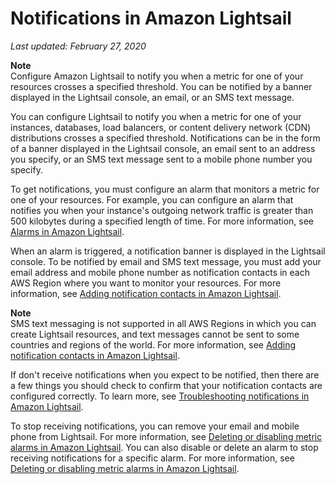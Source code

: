 # Notifications in Amazon Lightsail<a name="amazon-lightsail-notifications"></a>

 *Last updated: February 27, 2020* 

**Note**  
Configure Amazon Lightsail to notify you when a metric for one of your resources crosses a specified threshold\. You can be notified by a banner displayed in the Lightsail console, an email, or an SMS text message\.

You can configure Lightsail to notify you when a metric for one of your instances, databases, load balancers, or content delivery network \(CDN\) distributions crosses a specified threshold\. Notifications can be in the form of a banner displayed in the Lightsail console, an email sent to an address you specify, or an SMS text message sent to a mobile phone number you specify\.

To get notifications, you must configure an alarm that monitors a metric for one of your resources\. For example, you can configure an alarm that notifies you when your instance's outgoing network traffic is greater than 500 kilobytes during a specified length of time\. For more information, see [Alarms in Amazon Lightsail](amazon-lightsail-alarms.md)\.

When an alarm is triggered, a notification banner is displayed in the Lightsail console\. To be notified by email and SMS text message, you must add your email address and mobile phone number as notification contacts in each AWS Region where you want to monitor your resources\. For more information, see [Adding notification contacts in Amazon Lightsail](amazon-lightsail-adding-editing-notification-contacts.md)\.

**Note**  
SMS text messaging is not supported in all AWS Regions in which you can create Lightsail resources, and text messages cannot be sent to some countries and regions of the world\. For more information, see [Adding notification contacts in Amazon Lightsail](amazon-lightsail-adding-editing-notification-contacts.md)\.

If don't receive notifications when you expect to be notified, then there are a few things you should check to confirm that your notification contacts are configured correctly\. To learn more, see [Troubleshooting notifications in Amazon Lightsail](amazon-lightsail-troubleshooting-notifications.md)\.

To stop receiving notifications, you can remove your email and mobile phone from Lightsail\. For more information, see [Deleting or disabling metric alarms in Amazon Lightsail](amazon-lightsail-deleting-notification-contacts.md)\. You can also disable or delete an alarm to stop receiving notifications for a specific alarm\. For more information, see [Deleting or disabling metric alarms in Amazon Lightsail](amazon-lightsail-deleting-health-metric-alarms.md)\.